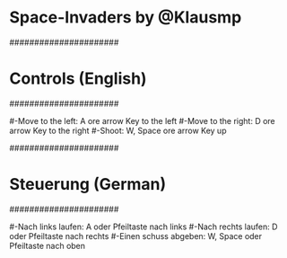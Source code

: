 # Space-Invaders by @Klausmp 

######################
# Controls (English) #
######################

#-Move to the left: A ore arrow Key to the left
#-Move to the right: D ore arrow Key to the right
#-Shoot: W, Space ore arrow Key up

######################
# Steuerung (German) #
######################

#-Nach links laufen: A oder Pfeiltaste nach links
#-Nach rechts laufen: D oder Pfeiltaste nach rechts 
#-Einen schuss abgeben: W, Space oder Pfeiltaste nach oben
